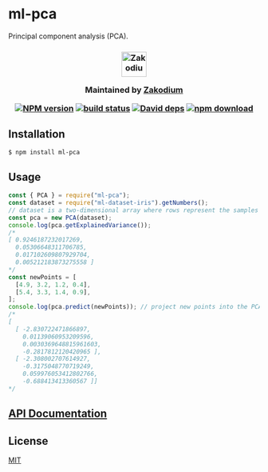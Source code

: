 # ml-pca

Principal component analysis (PCA).

<h3 align="center">

  <a href="https://www.zakodium.com">
    <img src="https://www.zakodium.com/brand/zakodium-logo-white.svg" width="50" alt="Zakodium logo" />
  </a>

  <p>
    Maintained by <a href="https://www.zakodium.com">Zakodium</a>
  </p>

[![NPM version][npm-image]][npm-url]
[![build status][travis-image]][travis-url]
[![David deps][david-image]][david-url]
[![npm download][download-image]][download-url]

</h3>

## Installation

`$ npm install ml-pca`

## Usage

```js
const { PCA } = require("ml-pca");
const dataset = require("ml-dataset-iris").getNumbers();
// dataset is a two-dimensional array where rows represent the samples and columns the features
const pca = new PCA(dataset);
console.log(pca.getExplainedVariance());
/*
[ 0.9246187232017269,
  0.05306648311706785,
  0.017102609807929704,
  0.005212183873275558 ]
*/
const newPoints = [
  [4.9, 3.2, 1.2, 0.4],
  [5.4, 3.3, 1.4, 0.9],
];
console.log(pca.predict(newPoints)); // project new points into the PCA space
/*
[
  [ -2.830722471866897,
    0.01139060953209596,
    0.0030369648815961603,
    -0.2817812120420965 ],
  [ -2.308002707614927,
    -0.3175048770719249,
    0.059976053412802766,
    -0.688413413360567 ]]
*/
```

## [API Documentation](https://mljs.github.io/pca/)

## License

[MIT](./LICENSE)

[npm-image]: https://img.shields.io/npm/v/ml-pca.svg?style=flat-square
[npm-url]: https://npmjs.org/package/ml-pca
[travis-image]: https://img.shields.io/travis/mljs/pca/master.svg?style=flat-square
[travis-url]: https://travis-ci.org/mljs/pca
[david-image]: https://img.shields.io/david/mljs/pca.svg?style=flat-square
[david-url]: https://david-dm.org/mljs/pca
[download-image]: https://img.shields.io/npm/dm/ml-pca.svg?style=flat-square
[download-url]: https://npmjs.org/package/ml-pca
